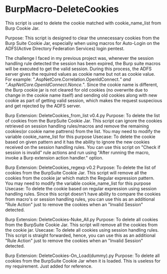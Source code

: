 # BurpMacro-DeleteCookies
This script is used to delete the cookie matched with cookie_name_list from Burp Cookie Jar.

Purpose: This script is designed to clear the unnecessary cookies from the Burp Suite Cookie Jar, especially when using macros for Auto-Login on the ADFS(Active Directory Federation Services) login pentest. 

The challenge I faced in my previous project was, whenever the session handling rule detected the session has been expired, the Burp suite macros will be executed to get the valid session. During this process, the ADFS server gives the required values as cookie name but not as cookie value. For example: ".AspNetCore.Correlation.OpenIdConnect.*" and ".AspNetCore.OpenIdConnect.Nonce.*". Since the cookie name is different, the Burp cookie jar is not cleared for old cookies (no overwrite due to change in the cookie name itself) and sending old cookies along with new cookie as part of getting valid session, which makes the request suspecious and get rejected by the ADFS server.  


Burp Extension: DeleteCookies_from_list v0.4.py
Purpose: To delete the list of cookies from the BurpSuite Cookie Jar. This script can ignore the cookies retrieved on session handling rules/macros and remove the remaining cookies(or cookie name pattrens) from the list. You may need to modify the variable cookie_name_list for this purpose
Usecase: To delete the cookie based on given pattern and it has the ability to ignore the new cookies received on the session handling rules. You can use this script on "Check if session is invalid" rule actions and run using "After running the macro, invoke a Burp extension action handler." option. 

Burp Extension: DeleteCookies_regexp v0.2
Purpose: To delete the list of cookies from the BurpSuite Cookie Jar. This script will remove all the cookies from the cookie jar which match the Regular expression pattern. You may need to modify the variable cookie_name_list for this purpose
Usecase: To delete the cookie based on regular expression using session handling rules. Since this script doesn't have ability to compare the cookies from macro's or session handling rules, you can use this as an additional "Rule Action" just to remove the cookies when an "Invalid Session" detected. 


Burp Extension: DeleteCookies-Nuke_All.py
Purpose: To delete all cookies from the BurpSuite Cookie Jar. This script will remove all the cookies from the cookie jar.
Usecase: To delete all cookies using session handling rules. This script is straight forwarded, hence, you can use this as an additional "Rule Action" just to remove the cookies when an "Invalid Session" detected. 


Burp Extension: DeleteCookies-On_Load(dummy).py
Purpose: To delete all cookies from the BurpSuite Cookie Jar when it is loaded. This is useless for my requirement. Just added for reference.


